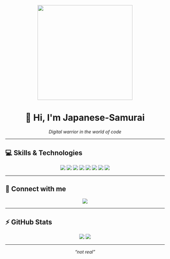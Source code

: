 <!-- README.md -->

<p align="center">
  <img src="https://github.com/github/readme-animation/raw/main/3d-animation.gif" width="300"/>
</p>

<h1 align="center">👋 Hi, I'm Japanese-Samurai</h1>

<p align="center">
  <i>Digital warrior in the world of code</i>
</p>

---

## 💻 Skills & Technologies

<p align="center">
  <img src="https://img.shields.io/badge/Python-3776AB?style=for-the-badge&logo=python&logoColor=white"/>
  <img src="https://img.shields.io/badge/Assembly-6E6E6E?style=for-the-badge"/>
  <img src="https://img.shields.io/badge/C%23-239120?style=for-the-badge&logo=c-sharp&logoColor=white"/>
  <img src="https://img.shields.io/badge/Bash-4EAA25?style=for-the-badge"/>
  <img src="https://img.shields.io/badge/Shell-101010?style=for-the-badge"/>
  <img src="https://img.shields.io/badge/Linux-FCC624?style=for-the-badge&logo=linux&logoColor=black"/>
  <img src="https://img.shields.io/badge/MySQL-4479A1?style=for-the-badge&logo=mysql&logoColor=white"/>
  <img src="https://img.shields.io/badge/JavaScript-F7DF1E?style=for-the-badge&logo=javascript&logoColor=black"/>
</p>

---

## 📱 Connect with me

<p align="center">
  <a href="https://t.me/yourusername" target="_blank">
    <img src="https://img.shields.io/badge/Telegram-soon-2CA5E0?style=for-the-badge&logo=telegram&logoColor=white"/>
  </a>
</p>

---

## ⚡ GitHub Stats

<p align="center">
  <img src="https://github-readme-stats.vercel.app/api?username=Japanse-samurai&show_icons=true&theme=radical" />
  <img src="https://github-readme-stats.vercel.app/api/top-langs/?username=Japanse-samurai&layout=compact&theme=radical" />
</p>

---

<p align="center">
  <i>“not real”</i>
</p>
